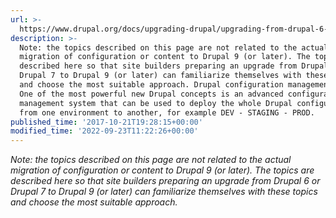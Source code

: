 ```yaml
---
url: >-
  https://www.drupal.org/docs/upgrading-drupal/upgrading-from-drupal-6-or-drupal-7/learn-key-drupal-concepts-prior-to-upgrading
description: >-
  Note: the topics described on this page are not related to the actual
  migration of configuration or content to Drupal 9 (or later). The topics are
  described here so that site builders preparing an upgrade from Drupal 6 or
  Drupal 7 to Drupal 9 (or later) can familiarize themselves with these topics
  and choose the most suitable approach. Drupal configuration management system
  One of the most powerful new Drupal concepts is an advanced configuration
  management system that can be used to deploy the whole Drupal configuration
  from one environment to another, for example DEV - STAGING - PROD.
published_time: '2017-10-21T19:28:15+00:00'
modified_time: '2022-09-23T11:22:26+00:00'
---
```

_Note: the topics described on this page are not related to the actual migration of configuration or content to Drupal 9 (or later). The topics are described here so that site builders preparing an upgrade from Drupal 6 or Drupal 7 to Drupal 9 (or later) can familiarize themselves with these topics and choose the most suitable approach._